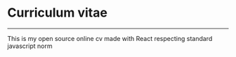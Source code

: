# Curriculum vitae
---
This is my open source online cv made with React respecting standard javascript norm